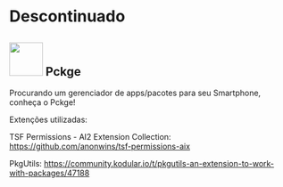 
# Descontinuado

## <img src="https://user-images.githubusercontent.com/69695537/159141554-31d95d3e-f8fb-40b1-92ec-267ba43aef48.png" height="60"> Pckge

Procurando um gerenciador de apps/pacotes para seu Smartphone, conheça o Pckge!

Extenções utilizadas:

TSF Permissions - AI2 Extension Collection: 
https://github.com/anonwins/tsf-permissions-aix

PkgUtils: 
https://community.kodular.io/t/pkgutils-an-extension-to-work-with-packages/47188
